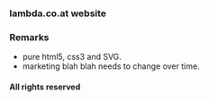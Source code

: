### lambda.co.at website

### Remarks
* pure html5, css3 and SVG.
* marketing blah blah needs to change over time.

#### All rights reserved
